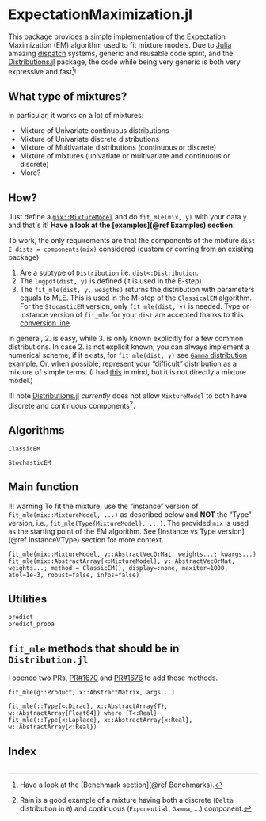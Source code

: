 # ExpectationMaximization.jl

This package provides a simple implementation of the Expectation Maximization (EM) algorithm used to fit mixture models.
Due to [Julia](https://julialang.org/) amazing [dispatch](https://www.youtube.com/watch?v=kc9HwsxE1OY) systems, generic and reusable code spirit, and the [Distributions.jl](https://juliastats.org/Distributions.jl/stable/) package, the code while being very generic is both very expressive and fast[^1]!

## What type of mixtures?

In particular, it works on a lot of mixtures:

- Mixture of Univariate continuous distributions
- Mixture of Univariate discrete distributions
- Mixture of Multivariate distributions (continuous or discrete)
- Mixture of mixtures (univariate or multivariate and continuous or discrete)
- More?

## How?

Just define a [`mix::MixtureModel`](https://juliastats.org/Distributions.jl/stable/mixture/) and do `fit_mle(mix, y)` with your data `y` and that's it!
**Have a look at the [examples](@ref Examples) section**.

To work, the only requirements are that the components of the mixture `dist ∈ dists = components(mix)` considered (custom or coming from an existing package)

1. Are a subtype of `Distribution` i.e. `dist<:Distribution`.
2. The `logpdf(dist, y)` is defined (it is used in the E-step)
3. The `fit_mle(dist, y, weigths)` returns the distribution with parameters equals to MLE. This is used in the M-step of the `ClassicalEM` algorithm. For the `StocasticEM` version, only `fit_mle(dist, y)` is needed. Type or instance version of `fit_mle` for your `dist` are accepted thanks to this [conversion line](https://github.com/dmetivie/ExpectationMaximization.jl/blob/60e833236a122cb5ef58150b1a445e2941ace5d1/src/that_should_be_in_Distributions.jl#L16).

In general, 2. is easy, while 3. is only known explicitly for a few common distributions.
In case 2. is not explicit known, you can always implement a numerical scheme, if it exists, for `fit_mle(dist, y)` see [`Gamma` distribution example](https://github.com/JuliaStats/Distributions.jl/blob/34a05d8a1671052624e7fa246b58484acc32cfe5/src/univariate/continuous/gamma.jl#L171).
Or, when possible, represent your “difficult” distribution as a mixture of simple terms.
(I had [this](https://stats.stackexchange.com/questions/63647/estimating-parameters-of-students-t-distribution) in mind, but it is not directly a mixture model.)

!!! note
    [Distributions.jl](https://juliastats.org/Distributions.jl/stable/) *currently* does not allow `MixtureModel` to both have discrete and continuous components[^2].

[^1]: Have a look at the [Benchmark section](@ref Benchmarks).
[^2]: Rain is a good example of a mixture having both a discrete (`Delta` distribution in `0`) and continuous (`Exponential`, `Gamma`, ...) component.

## Algorithms

```@docs
ClassicEM
```

```@docs
StochasticEM
```

## Main function

!!! warning
    To fit the mixture, use the “instance” version of `fit_mle(mix::MixtureModel, ...)` as described below and **NOT** the “Type” version, i.e., `fit_mle(Type{MixtureModel}, ...)`.
    The provided `mix` is used as the starting point of the EM algorithm.
    See [Instance vs Type version](@ref InstanceVType) section for more context.

```@docs
fit_mle(mix::MixtureModel, y::AbstractVecOrMat, weights...; kwargs...)
fit_mle(mix::AbstractArray{<:MixtureModel}, y::AbstractVecOrMat, weights...; method = ClassicEM(), display=:none, maxiter=1000, atol=1e-3, robust=false, infos=false)
```

## Utilities

```@docs
predict
predict_proba
```

## `fit_mle` methods that should be in `Distribution.jl`

I opened two PRs, [PR#1670](https://github.com/JuliaStats/Distributions.jl/pull/1670) and [PR#1676](https://github.com/JuliaStats/Distributions.jl/pull/1676) to add these methods.

```@docs
fit_mle(g::Product, x::AbstractMatrix, args...)
```

```@docs
fit_mle(::Type{<:Dirac}, x::AbstractArray{T}, w::AbstractArray{Float64}) where {T<:Real}
fit_mle(::Type{<:Laplace}, x::AbstractArray{<:Real}, w::AbstractArray{<:Real})
```

## Index

```@index
```

